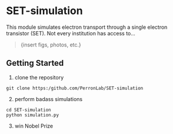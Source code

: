 # SET-simulation
This module simulates electron transport through a single electron transistor (SET). Not every institution has access to...
>{insert figs, photos, etc.}
## Getting Started
1. clone the repository
```
git clone https:/github.com/PerronLab/SET-simulation
```
2. perform badass simulations
```
cd SET-simulation
python simulation.py
```
3. win Nobel Prize
